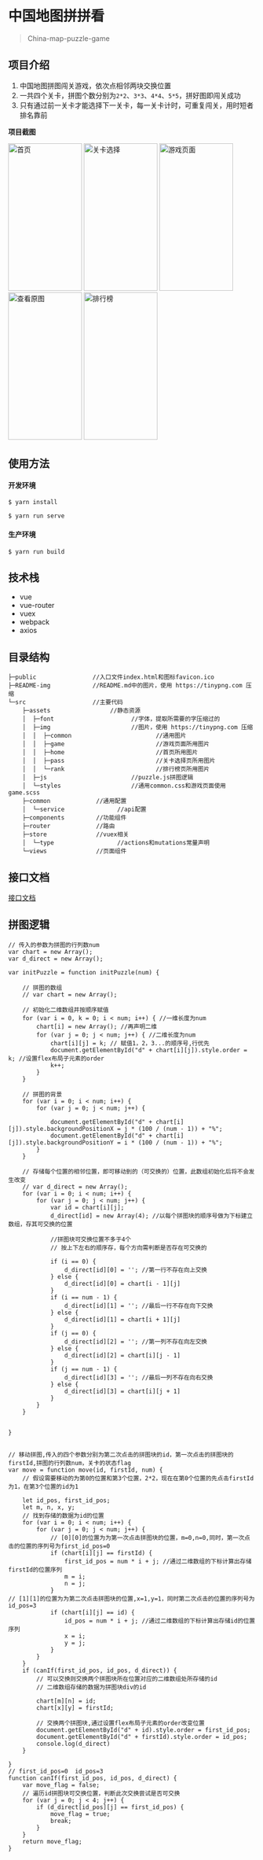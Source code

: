 # 中国地图拼拼看

> China-map-puzzle-game

## 项目介绍
1. 中国地图拼图闯关游戏，依次点相邻两块交换位置
2. 一共四个关卡，拼图个数分别为`2*2`、`3*3`、`4*4`、`5*5`，拼好图即闯关成功
3. 只有通过前一关卡才能选择下一关卡，每一关卡计时，可重复闯关，用时短者排名靠前

**项目截图**
<div display = "flex" flex-wrap = "wrap" width="400" height="700" justify-centent = "center" align-items = "center">
<!-- 1. 首页 -->
<!-- ![Image text](https://github.com/RedrockTeam/China-map-puzzle/blob/master/README-img/home.jpg) -->
<img src="https://github.com/RedrockTeam/China-map-puzzle/blob/master/README-img/home.jpg" width="150" height="300" alt="首页">

<!-- 2. 关卡选择 -->
<!-- ![Image text](https://github.com/RedrockTeam/China-map-puzzle/blob/master/README-img/pass.jpg) -->
<img src="https://github.com/RedrockTeam/China-map-puzzle/blob/master/README-img/pass.jpg" width="150" height="300" alt="关卡选择">

<!-- 3. 游戏页面 -->
<!-- ![Image text](https://github.com/RedrockTeam/China-map-puzzle/blob/master/README-img/game.jpg) -->
<img src="https://github.com/RedrockTeam/China-map-puzzle/blob/master/README-img/game.jpg" width="150" height="300" alt="游戏页面">

<!-- 4. 查看原图 -->
<!-- ![Image text](https://github.com/RedrockTeam/China-map-puzzle/blob/master/README-img/pic.jpg) -->
<img src="https://github.com/RedrockTeam/China-map-puzzle/blob/master/README-img/pic.jpg" width="150" height="300" alt="查看原图">

<!-- 5. 排行榜 -->
<!-- ![Image text](https://github.com/RedrockTeam/China-map-puzzle/blob/master/README-img/rankList.jpg) -->
<img src="https://github.com/RedrockTeam/China-map-puzzle/blob/master/README-img/rankList.jpg" width="150" height="300" alt="排行榜">

</div>

## 使用方法
#### 开发环境

~~~
$ yarn install

$ yarn run serve
~~~



#### 生产环境
~~~
$ yarn run build
~~~



## 技术栈
* vue
* vue-router
* vuex
* webpack
* axios


## 目录结构

```
├─public                //入口文件index.html和图标favicon.ico
├─README-img            //README.md中的图片，使用 https://tinypng.com 压缩
└─src                   //主要代码
    ├─assets                 //静态资源
    │  ├─font                      //字体，提取所需要的字压缩过的
    │  ├─img                       //图片，使用 https://tinypng.com 压缩
    │  │  ├─common                        //通用图片
    │  │  ├─game                          //游戏页面所用图片
    │  │  ├─home                          //首页所用图片
    │  │  ├─pass                          //关卡选择页所用图片
    │  │  └─rank                          //排行榜页所用图片
    │  ├─js                        //puzzle.js拼图逻辑
    │  └─styles                    //通用common.css和游戏页面使用game.scss
    ├─common             //通用配置
    │  └─service               //api配置
    ├─components         //功能组件
    ├─router             //路由
    ├─store              //vuex相关
    │  └─type                  //actions和mutations常量声明
    └─views              //页面组件
```

## 接口文档
[接口文档](https://easydoc.xyz/#/s/39808233)

## 拼图逻辑

```
// 传入的参数为拼图的行列数num
var chart = new Array();
var d_direct = new Array();

var initPuzzle = function initPuzzle(num) {

    // 拼图的数组
    // var chart = new Array();

    // 初始化二维数组并按顺序赋值
    for (var i = 0, k = 0; i < num; i++) { //一维长度为num
        chart[i] = new Array(); //再声明二维 
        for (var j = 0; j < num; j++) { //二维长度为num
            chart[i][j] = k; // 赋值1，2，3...的顺序号,行优先
            document.getElementById("d" + chart[i][j]).style.order = k; //设置flex布局子元素的order
            k++;
        }
    }

    // 拼图的背景
    for (var i = 0; i < num; i++) {
        for (var j = 0; j < num; j++) {

            document.getElementById("d" + chart[i][j]).style.backgroundPositionX = j * (100 / (num - 1)) + "%";
            document.getElementById("d" + chart[i][j]).style.backgroundPositionY = i * (100 / (num - 1)) + "%";
        }
    }

    // 存储每个位置的相邻位置，即可移动到的（可交换的）位置，此数组初始化后将不会发生改变
    // var d_direct = new Array();
    for (var i = 0; i < num; i++) {
        for (var j = 0; j < num; j++) {
            var id = chart[i][j];
            d_direct[id] = new Array(4); //以每个拼图块的顺序号做为下标建立数组，存其可交换的位置

            //拼图块可交换位置不多于4个
            // 按上下左右的顺序存，每个方向需判断是否存在可交换的

            if (i == 0) {
                d_direct[id][0] = ''; //第一行不存在向上交换
            } else {
                d_direct[id][0] = chart[i - 1][j]
            }
            if (i == num - 1) {
                d_direct[id][1] = ''; //最后一行不存在向下交换
            } else {
                d_direct[id][1] = chart[i + 1][j]
            }
            if (j == 0) {
                d_direct[id][2] = ''; //第一列不存在向左交换
            } else {
                d_direct[id][2] = chart[i][j - 1]
            }
            if (j == num - 1) {
                d_direct[id][3] = ''; //最后一列不存在向右交换
            } else {
                d_direct[id][3] = chart[i][j + 1]
            }
        }
    }


}


// 移动拼图,传入的四个参数分别为第二次点击的拼图块的id，第一次点击的拼图块的firstId,拼图的行列数num，关卡的状态flag
var move = function move(id, firstId, num) {
    // 假设需要移动的为第0的位置和第3个位置，2*2，现在在第0个位置的先点击firstId为1，在第3个位置的id为1

    let id_pos, first_id_pos;
    let m, n, x, y;
    // 找到存储的数据为id的位置
    for (var i = 0; i < num; i++) {
        for (var j = 0; j < num; j++) {
            // [0][0]的位置为为第一次点击拼图块的位置，m=0,n=0,同时，第一次点击的位置的序列号为first_id_pos=0
            if (chart[i][j] == firstId) {
                first_id_pos = num * i + j; //通过二维数组的下标计算出存储firstId的位置序列
                m = i;
                n = j;
            }
// [1][1]的位置为为第二次点击拼图块的位置,x=1,y=1，同时第二次点击的位置的序列号为id_pos=3
            if (chart[i][j] == id) {
                id_pos = num * i + j; //通过二维数组的下标计算出存储id的位置序列
                x = i;
                y = j;
            }
        }
    }
    if (canIf(first_id_pos, id_pos, d_direct)) {
        // 可以交换则交换两个拼图块所在位置对应的二维数组处所存储的id
        // 二维数组存储的数据为拼图块div的id

        chart[m][n] = id;
        chart[x][y] = firstId;

        // 交换两个拼图块,通过设置flex布局子元素的order改变位置
        document.getElementById("d" + id).style.order = first_id_pos;
        document.getElementById("d" + firstId).style.order = id_pos;
        console.log(d_direct)
    }

}
// first_id_pos=0  id_pos=3
function canIf(first_id_pos, id_pos, d_direct) {
    var move_flag = false;
    // 遍历id拼图块可交换位置，判断此次交换尝试是否可交换
    for (var j = 0; j < 4; j++) {
        if (d_direct[id_pos][j] == first_id_pos) {
            move_flag = true;
            break;
        }
    }
    return move_flag;
}
```

